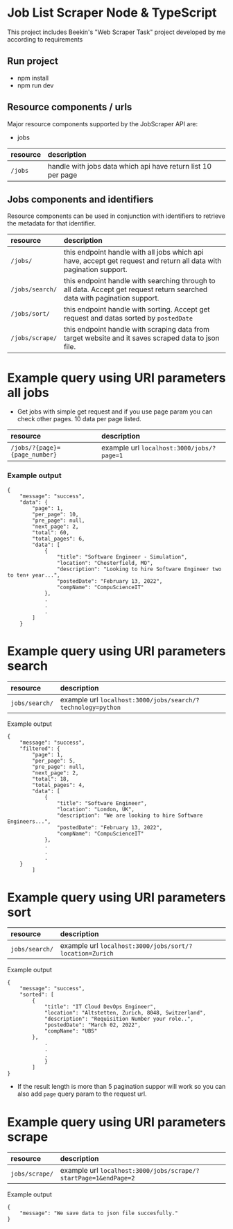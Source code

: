 # Job List Scraper Node & TypeScript

This project includes Beekin's "Web Scraper Task" project developed by me according to requirements

## Run project

-   npm install
-   npm run dev

## Resource components / urls

Major resource components supported by the JobScraper API are:

-   jobs

| resource | description                                                  |
| :------- | :----------------------------------------------------------- |
| `/jobs`  | handle with jobs data which api have return list 10 per page |

## Jobs components and identifiers

Resource components can be used in conjunction with identifiers to retrieve the metadata for that identifier.

| resource        | description                                                                                                               |
| :-------------- | :------------------------------------------------------------------------------------------------------------------------ |
| `/jobs/`        | this endpoint handle with all jobs which api have, accept get request and return all data with pagination support.        |
| `/jobs/search/` | this endpoint handle with searching through to all data. Accept get request return searched data with pagination support. |
| `/jobs/sort/`   | this endpoint handle with sorting. Accept get request and datas sorted by `postedDate`                                    |
| `/jobs/scrape/` | this endpoint handle with scraping data from target website and it saves scraped data to json file.                       |

# Example query using URI parameters **all jobs**

-   Get jobs with simple get request and if you use page param you can check other pages. 10 data per page listed.

| resource                      | description                               |
| :---------------------------- | :---------------------------------------- |
| `/jobs/?{page}={page_number}` | example url `localhost:3000/jobs/?page=1` |

### Example output

```
{
    "message": "success",
    "data": {
        "page": 1,
        "per_page": 10,
        "pre_page": null,
        "next_page": 2,
        "total": 60,
        "total_pages": 6,
        "data": [
            {
                "title": "Software Engineer - Simulation",
                "location": "Chesterfield, MO",
                "description": "Looking to hire Software Engineer two to ten+ year...",
                "postedDate": "February 13, 2022",
                "compName": "CompuScienceIT"
            },
            .
            .
            .
        ]
    }
```

# Example query using URI parameters **search**

| resource       | description                                                 |
| :------------- | :---------------------------------------------------------- |
| `jobs/search/` | example url `localhost:3000/jobs/search/?technology=python` |

Example output

```
{
    "message": "success",
    "filtered": {
        "page": 1,
        "per_page": 5,
        "pre_page": null,
        "next_page": 2,
        "total": 18,
        "total_pages": 4,
        "data": [
            {
                "title": "Software Engineer",
                "location": "London, UK",
                "description": "We are looking to hire Software Engineers...",
                "postedDate": "February 13, 2022",
                "compName": "CompuScienceIT"
            },
            .
            .
            .
    }
        ]
```

# Example query using URI parameters **sort**

| resource       | description                                             |
| :------------- | :------------------------------------------------------ |
| `jobs/search/` | example url `localhost:3000/jobs/sort/?location=Zurich` |

Example output

```
{
    "message": "success",
    "sorted": [
        {
            "title": "IT Cloud DevOps Engineer",
            "location": "Altstetten, Zurich, 8048, Switzerland",
            "description": "Requisition Number your role..",
            "postedDate": "March 02, 2022",
            "compName": "UBS"
        },
            .
            .
            .
            }
        ]
}

```

-   If the result length is more than 5 pagination suppor will work so you can also add `page` query param to the request url.

# Example query using URI parameters **scrape**

| resource       | description                                                     |
| :------------- | :-------------------------------------------------------------- |
| `jobs/scrape/` | example url `localhost:3000/jobs/scrape/?startPage=1&endPage=2` |

Example output

```
{
    "message": "We save data to json file succesfully."
}
```
